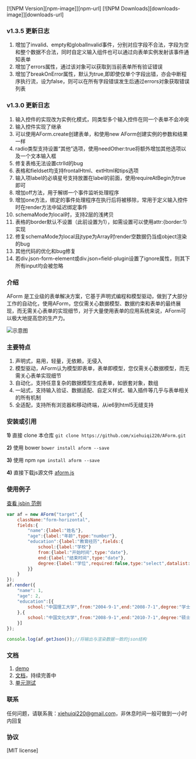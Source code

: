 [![NPM Version][npm-image]][npm-url]
[![NPM Downloads][downloads-image]][downloads-url]

### v1.3.5 更新日志

1. 增加了invalid、empty和globalInvalid事件，分别对应字段不合法，字段为空和整个数据不合法，同时自定义输入组件也可以通过向表单实例发射该事件通知表单
2. 增加了errors属性，通过该对象可以获取到当前表单所有验证错误
3. 增加了breakOnError属性，默认为true,即即使仅单个字段出错，亦会中断程序执行流，设为false，则可以在所有字段错误发生后通过errors对象获取错误列表

### v1.3.0 更新日志

1. 输入控件的实现改为实例化模式，同类型多个输入控件在同一个表单不会冲突
2. 输入控件实现了继承
3. 可以使用AForm.create创建表单，和使用new AForm创建实例的参数和结果一样
4. radio类型支持设置“其他”选项，使用needOther:true将额外增加其他选项以及一个文本输入框
5. 修复表格无法设置ctrlId的bug
6. 表格和fieldset均支持frontalHtml、extHtml和tips选项
7. 输入项label的必填星号支持放置在label的前面，使用requireAtBegin为true即可
8. 增加off方法，用于解绑一个事件监听处理程序
9. 增加one方法，绑定的事件处理程序在执行后将被移除，常用于定义输入控件时在render方法中延迟绑定事件
10. schemaMode为local时，支持2层的浅拷贝
11. 表格的border默认不设置（此前设置为1），如需设置可以使用attr:{border:1}实现
12. 修复schemaMode为local且jtype为Array时render空数据仍当成object渲染的bug
13. 其他代码的优化和bug修复
14. 若div.json-form-element或div.json=field-plugin设置了ignore属性，则其下所有input均会被忽略


### 介绍

AForm 是工业级的表单解决方案，它基于声明式编程和模型驱动，做到了大部分工作的自动化，使用AForm，您仅需关心数据模型、数据约束和表单的最终展现，而无需关心表单的实现细节，对于大量使用表单的应用系统来说，AForm可以极大地提高您的生产力。

![示意图](http://xiehuiqi220.github.io/AForm/img/converse.png)

### 主要特点

1. 声明式，易用，轻量，无依赖，无侵入
2. 模型驱动，AForm认为模型即表单，表单即模型，您仅需关心数据模型，而无需关心表单实现细节
3. 自动化，支持任意复杂的数据模型生成表单，如嵌套对象，数组
4. 一站式，支持输入验证、数据适配、自定义样式、输入插件等几乎与表单相关的所有机制
5. 全适配，支持所有浏览器和移动终端，从ie6到html5无缝支持

### 安装或引用

**1)** 直接 clone 本仓库 ```git clone https://github.com/xiehuiqi220/AForm.git```

**2)** 使用 bower ```bower install aform --save```

**3)** 使用 npm ```npm install aform --save```

**4)** 直接下载js源文件 [aform.js](https://raw.githubusercontent.com/xiehuiqi220/AForm/master/aform.js)

### 使用例子


[查看 jsbin 范例](http://jsbin.com/napuxe/3/edit?html,css,js,output)

```javascript
var af = new AForm("target",{
    className:"form-horizontal",
    fields:{
        "name":{label:"姓名"},
        "age":{label:"年龄",type:"number"},
        "education":{label:"教育经历",fields:{
            school:{label:"学校"}
            from:{label:"开始时间",type:"date"},
            end:{label:"结束时间",type:"date"},
            degree:{label:"学位",required:false,type:"select",datalist:["学士","硕士",""]}
        }}
    }
});
af.render({
    "name": 1,
    "age": 2,
    "education":[{
        school:"中国理工大学",from:"2004-9-1",end:"2008-7-1",degree:"学士"
    },{
        school:"中国文化大学",from:"2008-9-1",end:"2010-7-1",degree:"硕士"
    }]
});

console.log(af.getJson());//将输出与渲染数据一致的json结构
```

### 文档

1. [demo](http://xiehuiqi220.github.io/AForm/)
2. [文档](http://xiehuiqi220.github.io/AForm/doc/book/)，持续完善中
3. [单元测试](http://xiehuiqi220.github.io/AForm/unit-test/)

### 联系

任何问题，请联系我：xiehuiqi220@gmail.com，非休息时间一般可做到一小时内回复

### 协议
[MIT license]
